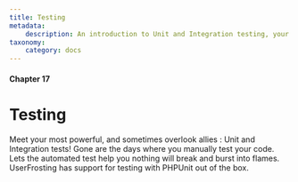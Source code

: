 ```yaml
---
title: Testing
metadata:
    description: An introduction to Unit and Integration testing, your most powerful ally.
taxonomy:
    category: docs
---
```


#### Chapter 17

# Testing

Meet your most powerful, and sometimes overlook allies : Unit and Integration tests! Gone are the days where you manually test your code. Lets the automated test help you nothing will break and burst into flames. UserFrosting has support for testing with PHPUnit out of the box.
